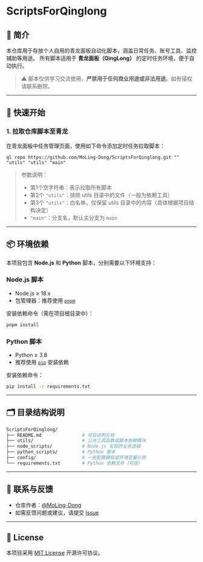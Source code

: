 # ScriptsForQinglong

## 📘 简介

本仓库用于存放个人自用的青龙面板自动化脚本，涵盖日常任务、账号工具、监控辅助等用途。
所有脚本适用于 **青龙面板（QingLong）** 的定时任务环境，便于自动执行。

> ⚠️ 脚本仅供学习交流使用，**严禁用于任何商业用途或非法用途**。如有侵权请联系删除。

---

## 🚀 快速开始

### 1. 拉取仓库脚本至青龙

在青龙面板中任务管理页面，使用如下命令添加定时任务拉取脚本：

```shell
ql repo https://github.com/MoLing-Dong/ScriptsForQinglong.git "" "utils" "utils" "main"
```

> 参数说明：
>
> * 第1个空字符串：表示拉取所有脚本
> * 第2个 `"utils"`：排除 utils 目录中的文件（一般为依赖工具）
> * 第3个 `"utils"`：白名单，仅保留 utils 目录中的内容（具体根据项目结构决定）
> * `"main"`：分支名，默认主分支为 `main`

---

## 📦 环境依赖

本项目包含 **Node.js** 和 **Python** 脚本，分别需要以下环境支持：

### Node.js 脚本

* Node.js ≥ 18.x
* 包管理器：推荐使用 [`pnpm`](https://pnpm.io/zh/installation)

安装依赖命令（需在项目根目录中）：

```bash
pnpm install
```

### Python 脚本

* Python ≥ 3.8
* 推荐使用 [`pip`](https://pip.pypa.io/en/stable/installation/) 安装依赖

安装依赖命令：

```bash
pip install -r requirements.txt
```

---

## 🗂️ 目录结构说明

```bash
ScriptsForQinglong/
├── README.md               # 项目说明文档
├── utils/                  # 公共工具函数或脚本依赖模块
├── node_scripts/           # Node.js 实现的业务逻辑
├── python_scripts/         # Python 脚本
├── config/                 # 一些配置模板或环境变量示例
└── requirements.txt        # Python 依赖文件（可选）
```

---

## 📮 联系与反馈

* 仓库作者：[@MoLing-Dong](https://github.com/MoLing-Dong)
* 如需反馈问题或建议，请提交 [Issue](https://github.com/MoLing-Dong/ScriptsForQinglong/issues)

---

## 📄 License

本项目采用 [MIT License](https://opensource.org/licenses/MIT) 开源许可协议。
